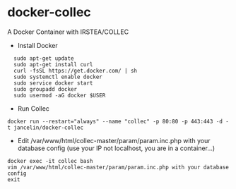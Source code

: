 # docker-collec
A Docker Container with IRSTEA/COLLEC

* Install Docker

```
  sudo apt-get update
  sudo apt-get install curl 
  curl -fsSL https://get.docker.com/ | sh
  sudo systemctl enable docker
  sudo service docker start
  sudo groupadd docker
  sudo usermod -aG docker $USER
```

* Run Collec

```
docker run --restart="always" --name "collec" -p 80:80 -p 443:443 -d -t jancelin/docker-collec
```

* Edit /var/www/html/collec-master/param/param.inc.php with your database config (use your IP not localhost, you are in a container...)

```
docker exec -it collec bash
vim /var/www/html/collec-master/param/param.inc.php with your database config
exit
```


